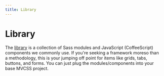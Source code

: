 ```yaml
---
title: Library
---
```


# Library

The [library](http://github.com/mvcss/library/) is a collection of Sass modules and JavaScript (CoffeeScript) components we commonly use. If you're seeking a framework moreso than a methodology, this is your jumping off point for items like grids, tabs, buttons, and forms. You can just plug the modules/components into your base MVCSS project.
